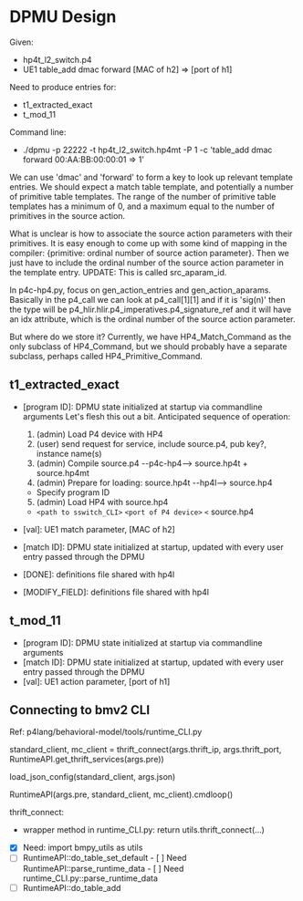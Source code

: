 # DPMU Design

Given:
- hp4t\_l2\_switch.p4
- UE1 table\_add dmac forward [MAC of h2] => [port of h1]

Need to produce entries for:
- t1\_extracted\_exact
- t\_mod\_11

Command line:
- ./dpmu -p 22222 -t hp4t\_l2\_switch.hp4mt -P 1 -c 'table_add dmac forward 00:AA:BB:00:00:01 => 1'

We can use 'dmac' and 'forward' to form a key to look up relevant template entries.  We should expect a match table template, and potentially a number of primitive table templates.  The range of the number of primitive table templates has a minimum of 0, and a maximum equal to the number of primitives in the source action.

What is unclear is how to associate the source action parameters with their primitives.  It is easy enough to come up with some kind of mapping in the compiler: {primitive: ordinal number of source action parameter}.  Then we just have to include the ordinal number of the source action parameter in the template entry.  UPDATE: This is called src\_aparam\_id.

In p4c-hp4.py, focus on gen\_action\_entries and gen\_action\_aparams.  Basically in the p4\_call we can look at p4\_call[1][1] and if it is 'sig(n)' then the type will be p4\_hlir.hlir.p4\_imperatives.p4\_signature\_ref and it will have an idx attribute, which is the ordinal number of the source action parameter.

But where do we store it?  Currently, we have HP4\_Match\_Command as the only subclass of HP4\_Command, but we should probably have a separate subclass, perhaps called HP4\_Primitive\_Command.

## t1\_extracted\_exact

- [program ID]: DPMU state initialized at startup via commandline arguments
  Let's flesh this out a bit.  Anticipated sequence of operation:
  1. (admin) Load P4 device with HP4
  2. (user) send request for service, include source.p4, pub key?, instance name(s)
  3. (admin) Compile source.p4 --p4c-hp4--> source.hp4t + source.hp4mt
  4. (admin) Prepare for loading: source.hp4t --hp4l--> source.hp4
   - Specify program ID
  5. (admin) Load HP4 with source.hp4
   - `<path to sswitch_CLI>` `<port of P4 device>` `<` source.hp4

- [val]: UE1 match parameter, [MAC of h2]
- [match ID]: DPMU state initialized at startup, updated with every user entry passed through the DPMU
- [DONE]: definitions file shared with hp4l
- [MODIFY_FIELD]: definitions file shared with hp4l

## t\_mod\_11

- [program ID]: DPMU state initialized at startup via commandline arguments
- [match ID]: DPMU state initialized at startup, updated with every user entry passed through the DPMU
- [val]: UE1 action parameter, [port of h1]

## Connecting to bmv2 CLI

Ref: p4lang/behavioral-model/tools/runtime_CLI.py

standard\_client, mc\_client = thrift\_connect(args.thrift_ip, args.thrift\_port, RuntimeAPI.get\_thrift\_services(args.pre))

load\_json\_config(standard\_client, args.json)

RuntimeAPI(args.pre, standard\_client, mc\_client).cmdloop()

thrift\_connect:
- wrapper method in runtime\_CLI.py: return utils.thrift\_connect(...)

- [X] Need: import bmpy\_utils as utils
- [ ] RuntimeAPI::do\_table\_set\_default
      - [ ] Need RuntimeAPI::parse\_runtime\_data
      - [ ] Need runtime_CLI.py::parse\_runtime\_data
- [ ] RuntimeAPI::do\_table\_add
